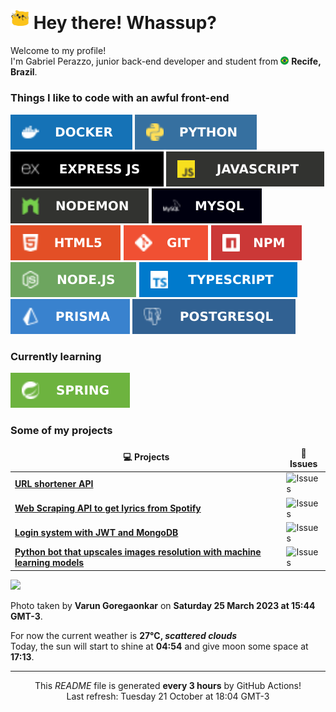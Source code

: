 <h1><img src="/images/meow.gif" width="30"> Hey there! Whassup?</h1>


<p>Welcome to my profile! </br> I'm Gabriel Perazzo, junior back-end developer and student from <img src="/images/brazil-.png" width="13"/> <b>Recife, Brazil</b>.</p>
<h3>Things I like to code with an awful front-end</h3>

<p>
  <img src="/svg/docker.svg" alt="Docker">
  <img src="/svg/python.svg" alt="Python">
  <img src="/svg/expressjs.svg" alt="ExpressJS">
  <img src="/svg/javascript.svg" alt="Javascript">
  <img src="/svg/nodemon.svg" alt="Nodemon">
  <img src="/svg/mysql.svg" alt="MySQL">
  <img src="/svg/html.svg" alt="HTML5">
  <img src="/svg/git.svg" alt="Git">
  <img src="/svg/npm.svg" alt="NPM">
  <img src="/svg/nodejs.svg" alt="NodeJS">
  <img src="/svg/typescript.svg" alt="Typescript">
  <img src="/svg/prisma.svg" alt="Prisma">
  <img src="/svg/postgre.svg" alt="PostgreSQL">
</p>

<h3>Currently learning</h3>

<p>
  <img src="/svg/spring.svg" alt="Spring">
</p>

<h3>Some of my projects</h3>
<table>
  <thead align="center">
    <tr border: none;>
      <td><b>💻 Projects</b></td>
      <td><b>🐛 Issues</b></td>
    </tr>
  </thead>
  <tbody>
    <tr>
      <td><a href="https://github.com/Bluh7/URL-shortener-API"><b>URL shortener API</b></a></td>
      <td><img alt="Issues" src="https://img.shields.io/github/issues/Bluh7/URL-shortener-API?style=flat-square&labelColor=343b41"/></td>
    </tr>
    <tr>
      <td><a href="https://github.com/Bluh7/spotify-lyrics-scraper"><b>Web Scraping API to get lyrics from Spotify</b></a></td>
      <td><img alt="Issues" src="https://img.shields.io/github/issues/Bluh7/spotify-lyrics-scraper?style=flat-square&labelColor=343b41"/></td>
    </tr>
    <tr>
      <td><a href="https://github.com/Bluh7/Login-System-Example"><b>Login system with JWT and MongoDB</b></a></td>
      <td><img alt="Issues" src="https://img.shields.io/github/issues/Bluh7/Login-System-Example?style=flat-square&labelColor=343b41"/></td>
    </tr>
    <tr>
      <td><a href="https://github.com/Bluh7/vision-enhancer"><b>Python bot that upscales images resolution with machine learning models</b></a></td>
      <td><img alt="Issues" src="https://img.shields.io/github/issues/Bluh7/vision-enhancer?style=flat-square&labelColor=343b41"/></td>
    </tr>
  </tbody>
</table>
<p><img src="https:&#x2F;&#x2F;images.unsplash.com&#x2F;photo-1679768541136-d827771acff8?crop&#x3D;entropy&amp;cs&#x3D;tinysrgb&amp;fit&#x3D;max&amp;fm&#x3D;jpg&amp;ixid&#x3D;M3w0NDY1OTR8MHwxfHJhbmRvbXx8fHx8fHwxfHwxNzYxMDgwNjY3fA&amp;ixlib&#x3D;rb-4.1.0&amp;q&#x3D;80&amp;w&#x3D;1080" width="600"></p>
<p>Photo taken by <b>Varun Goregaonkar</b> on <b>Saturday 25 March 2023 at 15:44 GMT-3</b>.</p>
<p>For now the current weather is <b>27°C, <i>scattered clouds</i></b></br>Today, the sun will start to shine at <b>04:54</b> and give moon some space at <b>17:13</b>.</p>

------------
<p align="center">This <i>README</i> file is generated <b>every 3 hours</b> by GitHub Actions!</br>Last refresh: Tuesday 21 October at 18:04 GMT-3</p>
